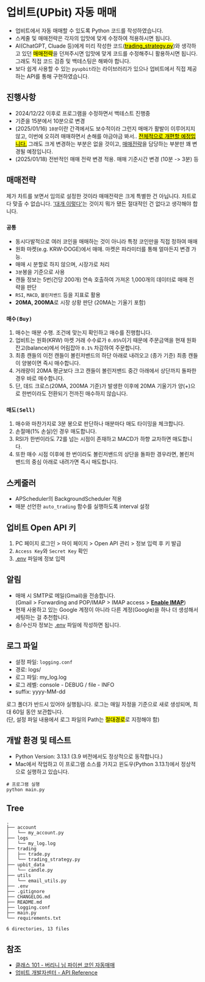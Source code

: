 # 업비트(UPbit) 자동 매매

- 업비트에서 자동 매매할 수 있도록 Python 코드를 작성하였습니다.
- 스케줄 및 매매전략은 각자의 입맛에 맞게 수정하여 적용하시면 됩니다.
- AI(ChatGPT, Cluade 등)에게 미리 작성한 코드([<mark>trading_strategy.py</mark>](/trading/trading_strategy.py))와 생각하고 있던
  <mark>매매전략</mark>을 던져주시면 입맛에 맞게 코드를 수정해주니 활용하시면 됩니다. 그래도 직접 코드 검증 및 백테스팅은 해봐야 합니다.
- 보다 쉽게 사용할 수 있는 `pyupbit`라는 라이브러리가 있으나 업비트에서 직접 제공하는 API를 통해 구현하였습니다.

## 진행사항

- 2024/12/22 이후로 프로그램을 수정하면서 백테스트 진행중
- 기준을 15분에서 10분으로 변경
- (2025/01/16) `10분`이란 간격에서도 보수적이라 그런지 매매가 활발이 이루어지지 않고, 이번에 오히려 매매하면서 손해를 야금야금 봐서.. <mark><u>전체적으로 개편할
  예정입니다.</u></mark> 그래도 크게 변경하는 부분은 없을 것이고, [매매전략](/trading/trading_strategy.py)을 담당하는 부분만 꽤 변경될 예정입니다.
- (2025/01/18) 전반적인 매매 전략 변경 적용. 매매 기준시간 변경 (10분 -> 3분) 등

## 매매전략

제가 차트를 보면서 임의로 설정한 것이라 매매전략은 크게 특별한 건 아닙니다.
차트로 다 맞출 수 없습니다. <u>'대개 이렇다'</u>는 것이지 뭐가 됐든 절대적인 건 없다고 생각해야 합니다.

### `공통`

- 동시다발적으로 여러 코인을 매매하는 것이 아니라 특정 코인만을 직접 정하여 매매
- 원화 마켓(e.g. KRW-DOGE)에서 매매. 마켓은 파라미터를 통해 얼마든지 변경 가능.
- 매매 시 분할로 하지 않으며, 시장가로 처리
- `3분`봉을 기준으로 사용
- 캔들 정보는 5번(건당 200개) 연속 호출하여 가져온 1,000개의 데이터로 매매 전략을 판단
- `RSI`, `MACD`, `볼린저밴드` 등을 지표로 활용
- **20MA, 200MA**로 시장 상황 판단 (20MA는 기울기 포함)

### `매수(Buy)`

1. 매수는 매분 수행. 조건에 맞는지 확인하고 매수를 진행합니다.
2. 업비트는 원화(KRW) 마켓 거래 수수료가 `0.05%`이기 때문에 주문금액을 현재 원화 잔고(balance)에서 어림잡아 `0.1%` 차감하여 주문합니다.
3. 최종 캔들의 이전 캔들이 볼린저밴드의 하단 아래로 내려오고 (종가 기준) 최종 캔들이 양봉이면 즉시 매수합니다.
4. 거래량이 20MA 평균보다 크고 캔들이 볼린저밴드 중간 아래에서 상단까지 돌파한 경우 바로 매수합니다.
5. 단, 데드 크로스(20MA, 200MA 기준)가 발생한 이후에 20MA 기울기가 양(+)으로 한번이라도 전환되기 전까진 매수하지 않습니다.

### `매도(Sell)`

1. 매수와 마찬가지로 3분 봉으로 판단하나 매분마다 매도 타이밍을 체크합니다.
2. 손절매(1% 손실)인 경우 매도합니다.
3. RSI가 한번이라도 72를 넘는 시점이 존재하고 MACD가 하향 교차하면 매도합니다.
4. 또한 매수 시점 이후에 한 번이라도 볼린저밴드의 상단을 돌파한 경우라면, 볼린저밴드의 중심 아래로 내려가면 즉시 매도합니다.

## 스케줄러

- APScheduler의 BackgroundScheduler 적용
- 매분 선언한 `auto_trading` 함수를 실행하도록 interval 설정

## 업비트 Open API 키

1. PC 페이지 로그인 > 마이 페이지 > Open API 관리 > 정보 입력 후 키 발급
2. `Access Key`와 `Secret Key` 확인
3. [.env](/.env) 파일에 정보 입력

## 알림

- 매매 시 SMTP로 메일(Gmail)을 전송합니다.  
  (Gmail > Forwarding and POP/IMAP > IMAP access > <u>**Enable IMAP**</u>)
- 현재 사용하고 있는 Google 계정이 아니라 다른 계정(Google)을 하나 더 생성해서 세팅하는 걸 추천합니다.
- 송/수신자 정보는 [.env](/.env) 파일에 작성하면 됩니다.

## 로그 파일

- 설정 파일: `logging.conf`
- 경로: logs/
- 로그 파일: my_log.log
- 로그 레벨: console - DEBUG / file - INFO
- suffix: yyyy-MM-dd

로그 폴더가 반드시 있어야 실행됩니다. 로그는 매일 자정을 기준으로 새로 생성되며, 최대 60일 동안 보관합니다.  
(단, 설정 파일 내용에서 로그 파일의 Path는 <mark>절대경로</mark>로 지정해야 함)

## 개발 환경 및 테스트

- Python Version: 3.13.1 (3.9 버전에서도 정상적으로 동작합니다.)
- Mac에서 작업하고 이 프로그램 소스를 가지고 윈도우(Python 3.13.1)에서 정상적으로 실행하고 있습니다.

```shell
# 프로그램 실행
python main.py
```

## Tree

```shell
.
├── account
│   └── my_account.py
├── logs
│   └── my_log.log
├── trading
│   ├── trade.py
│   └── trading_strategy.py
├── upbit_data
│   └── candle.py
├── utils
│   └── email_utils.py
├── .env
├── .gitignore
├── CHANGELOG.md
├── README.md
├── logging.conf
├── main.py
└── requirements.txt

6 directories, 13 files
```

## 참조

- [클래스 101 - 버리니 님 파이썬 코인 자동매매](https://class101.page.link/aB74)
- [업비트 개발자센터 - API Reference](https://docs.upbit.com/reference/)
